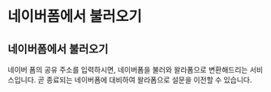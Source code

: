 # 네이버폼에서 불러오기

## 네이버폼에서 불러오기

네이버 폼의 공유 주소를 입력하시면, 네이버폼을 불러와 왈라폼으로 변환해드리는 서비스입니다. 곧 종료되는 네이버폼에 대비하여 왈라폼으로 설문을 이전할 수 있습니다.